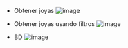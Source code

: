- Obtener joyas
![image](https://github.com/user-attachments/assets/267b5266-3f36-426b-9449-1daacfb4c249)

- Obtener joyas usando filtros
![image](https://github.com/user-attachments/assets/56552252-9e9d-4195-8cb6-5282a56051a6)

- BD
![image](https://github.com/user-attachments/assets/6971ec32-6e2e-41ab-ae74-907198cc2171)

